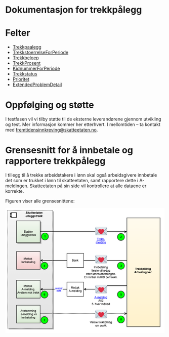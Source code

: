 # Dokumentasjon for trekkpålegg

# Felter
- [Trekkpaalegg](./Models/Trekkpaalegg.md)
- [TrekkstoerrelseForPeriode](./Models/TrekkstoerrelseForPeriode.md)
- [Trekkbeloep](./Models/Trekkbeloep.md)
- [TrekkProsent](./Models/Trekkprosent.md)
- [KidnummerForPeriode](./Models/KidnummerForPeriode.md)
- [Trekkstatus](./Models/Trekkstatus.md)
- [Prioritet](./Models/Prioritet.md)
- [ExtendedProblemDetail](./Models/ExtendedProblemDetail.md)
 
 

# Oppfølging og støtte
I testfasen vil vi tilby støtte til de eksterne leverandørene gjennom utvikling og test. Mer informasjon kommer her etterhvert.
I mellomtiden – ta kontakt med fremtidensinnkreving@skatteetaten.no.

# Grensesnitt for å innbetale og rapportere trekkpålegg
I tillegg til å trekke arbeidstakere i lønn skal også arbeidsgivere innbetale det som er trukket i lønn til skatteetaten, samt rapportere dette i A-meldingen.
Skatteetaten på sin side vil kontrollere at alle dataene er korrekte.

Figuren viser alle grensesnittene:

![Oversikt](../bilder/trekk-innbetaling-a-melding-og-avstemming.png)